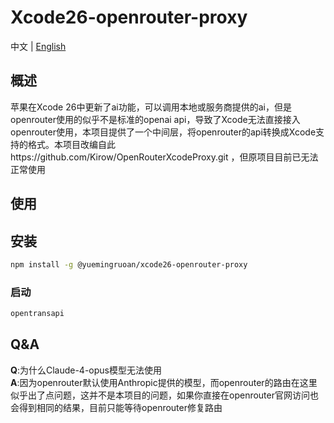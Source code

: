 # Xcode26-openrouter-proxy
中文 | [English](README.md)


## 概述

苹果在Xcode 26中更新了ai功能，可以调用本地或服务商提供的ai，但是openrouter使用的似乎不是标准的openai api，导致了Xcode无法直接接入openrouter使用，本项目提供了一个中间层，将openrouter的api转换成Xcode支持的格式。本项目改编自此https://github.com/Kirow/OpenRouterXcodeProxy.git ，但原项目目前已无法正常使用

## 使用

## 安装

```sh
npm install -g @yuemingruoan/xcode26-openrouter-proxy
```

### 启动

```sh
opentransapi
```

## Q&A

**Q**:为什么Claude-4-opus模型无法使用<br>
**A**:因为openrouter默认使用Anthropic提供的模型，而openrouter的路由在这里似乎出了点问题，这并不是本项目的问题，如果你直接在openrouter官网访问也会得到相同的结果，目前只能等待openrouter修复路由
